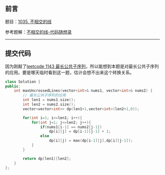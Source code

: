 ## 前言

题目：[1035. 不相交的线](https://leetcode-cn.com/problems/uncrossed-lines/)

参考题解：[不相交的线-代码随想录](https://github.com/youngyangyang04/leetcode-master/blob/master/problems/1035.%E4%B8%8D%E7%9B%B8%E4%BA%A4%E7%9A%84%E7%BA%BF.md)

---

## 提交代码

因为刚敲了[leetcode 1143 最长公共子序列](https://blog.csdn.net/sinat_38816924/article/details/121002793)，所以能想到本题是对最长公共子序列的应用。要是哪天临时看到这一题，估计会想不出来这个转换关系。

```c++
class Solution {
public:
    int maxUncrossedLines(vector<int>& nums1, vector<int>& nums2) {
        // 最长公共子序列的应用
        int len1 = nums1.size();
        int len2 = nums2.size();
        vector<vector<int>> dp(len1+1,vector<int>(len2+1,0));

        for(int i=1; i<=len1; i++){
            for(int j=1; j<=len2; j++){
                if(nums1[i-1] == nums2[j-1])
                    dp[i][j] = dp[i-1][j-1] + 1;
                else
                    dp[i][j] = max(dp[i-1][j],dp[i][j-1]);
            }
        }

        return dp[len1][len2];
    }
};
```